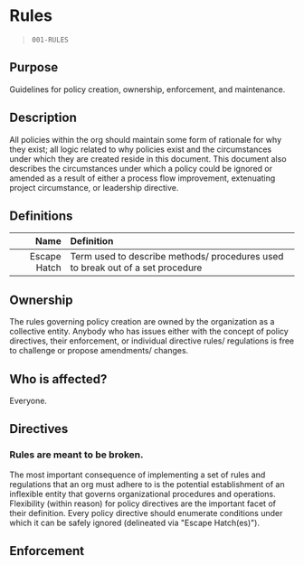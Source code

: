 # Rules

> `001-RULES`

## Purpose

Guidelines for policy creation, ownership, enforcement, and maintenance.

## Description

All policies within the org should maintain some form of rationale for why they exist; all logic related to why policies exist and the circumstances under which they are created reside in this document. This document also describes the circumstances under which a policy could be ignored or amended as a result of either a process flow improvement, extenuating project circumstance, or leadership directive.

## Definitions

|         Name | Definition                                                                     |
| -----------: | :----------------------------------------------------------------------------- |
| Escape Hatch | Term used to describe methods/ procedures used to break out of a set procedure |

## Ownership

The rules governing policy creation are owned by the organization as a collective entity. Anybody who has issues either with the concept of policy directives, their enforcement, or individual directive rules/ regulations is free to challenge or propose amendments/ changes.

## Who is affected?

Everyone.

## Directives

### Rules are meant to be broken.

The most important consequence of implementing a set of rules and regulations that an org must adhere to is the potential establishment of an inflexible entity that governs organizational procedures and operations. Flexibility (within reason) for policy directives are the important facet of their definition. Every policy directive should enumerate conditions under which it can be safely ignored (delineated via "Escape Hatch(es)").

## Enforcement
